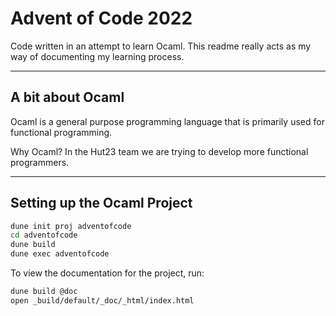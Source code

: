 # Advent of Code 2022

Code written in an attempt to learn Ocaml. This readme really acts as my way of documenting my learning process.

---

## A bit about Ocaml

Ocaml is a general purpose programming language that is primarily used for functional programming.

Why Ocaml? In the Hut23 team we are trying to develop more functional programmers. 

---

## Setting up the Ocaml Project

```sh
dune init proj adventofcode
cd adventofcode
dune build
dune exec adventofcode
```

To view the documentation for the project, run:

```sh
dune build @doc
open _build/default/_doc/_html/index.html
```